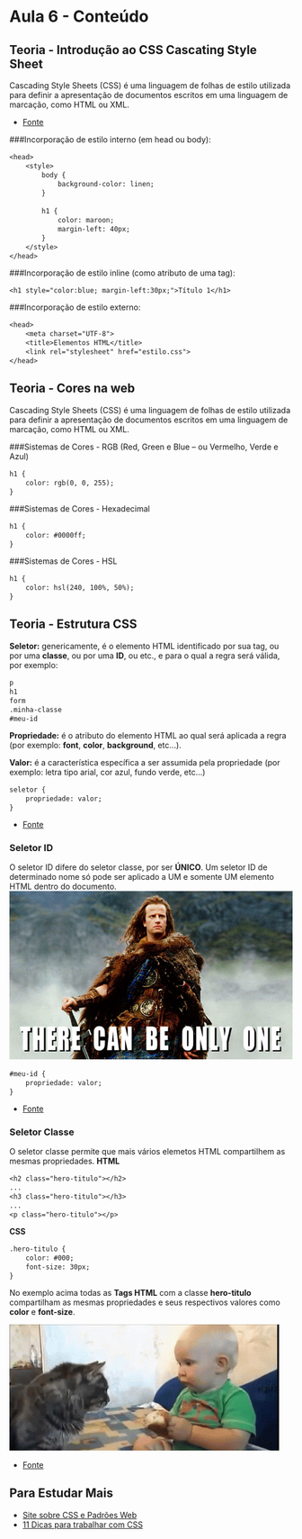 # Aula 6 - Conteúdo

## Teoria - Introdução ao CSS Cascating Style Sheet
Cascading Style Sheets (CSS) é uma linguagem de folhas de estilo utilizada para definir a apresentação de documentos escritos em uma linguagem de marcação, como HTML ou XML.

* [Fonte](https://pt.wikipedia.org/wiki/Cascading_Style_Sheets)

###Incorporação de estilo interno (em head ou body):
```
<head>
	<style>
		body {
		    background-color: linen;
		}

		h1 {
		    color: maroon;
		    margin-left: 40px;
		} 
	</style>
</head>
```
###Incorporação de estilo inline (como atributo de uma tag):
```
<h1 style="color:blue; margin-left:30px;">Título 1</h1>
```

###Incorporação de estilo externo:
```
<head>
	<meta charset="UTF-8">
	<title>Elementos HTML</title>
	<link rel="stylesheet" href="estilo.css">
</head>
```

## Teoria - Cores na web
Cascading Style Sheets (CSS) é uma linguagem de folhas de estilo utilizada para definir a apresentação de documentos escritos em uma linguagem de marcação, como HTML ou XML.

###Sistemas de Cores - RGB (Red, Green e Blue – ou Vermelho, Verde e Azul)

```
h1 {
	color: rgb(0, 0, 255);
}
```

###Sistemas de Cores - Hexadecimal

```
h1 {
	color: #0000ff;
}
```

###Sistemas de Cores - HSL

```
h1 {
	color: hsl(240, 100%, 50%);
}
```

## Teoria - Estrutura CSS
**Seletor:** genericamente, é o elemento HTML identificado por sua tag, ou por uma **classe**, ou por uma **ID**, ou etc., e para o qual a regra será válida, por exemplo:
```
p
h1
form
.minha-classe
#meu-id
```


**Propriedade:** é o atributo do elemento HTML ao qual será aplicada a regra (por exemplo: **font**, **color**, **background**, etc...).

**Valor:** é a característica específica a ser assumida pela propriedade (por exemplo: letra tipo arial, cor azul, fundo verde, etc...)

```
seletor { 
	propriedade: valor; 
}	
```
* [Fonte](http://www.maujor.com/tutorial/sintaxetut.php)

### Seletor ID 
O seletor ID difere do seletor classe, por ser **ÚNICO**. Um seletor ID de determinado nome só pode ser aplicado a UM e somente UM elemento HTML dentro do documento.
![Alt text](highlander_there_can_be_only_one_quote.jpg)

```
#meu-id {
	propriedade: valor;
}
```
* [Fonte](http://www.maujor.com/tutorial/sintaxetut.php)

### Seletor Classe 
O seletor classe permite que mais vários elemetos HTML compartilhem as mesmas propriedades.
**HTML**
```
<h2 class="hero-titulo"></h2>
...
<h3 class="hero-titulo"></h3>
...
<p class="hero-titulo"></p>
```

**CSS**
```
.hero-titulo { 
	color: #000;
	font-size: 30px;
} 
```
No exemplo acima todas as **Tags HTML** com a classe **hero-titulo** compartilham as mesmas propriedades e seus respectivos valores como **color** e **font-size**.

![Alt text](cute-baby-sharing-food-cat-8lo8-ytgifs-o.gif)

* [Fonte](http://www.maujor.com/tutorial/sintaxetut.php)

## Para Estudar Mais
* [Site sobre CSS e Padrões Web](http://www.maujor.com/index.php)
* [11 Dicas para trabalhar com CSS](http://www.infowester.com/dicascss.php)


